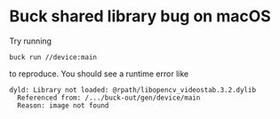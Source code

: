 Buck shared library bug on macOS
================================

Try running

```
buck run //device:main
```

to reproduce. You should see a runtime error like

```
dyld: Library not loaded: @rpath/libopencv_videostab.3.2.dylib
  Referenced from: /.../buck-out/gen/device/main
  Reason: image not found
```
